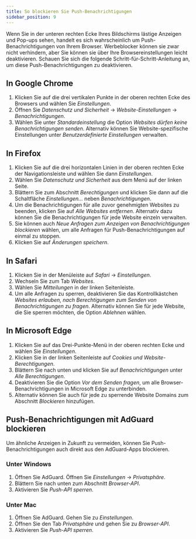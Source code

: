 ```yaml
---
title: So blockieren Sie Push-Benachrichtigungen
sidebar_position: 9
---
```


Wenn Sie in der unteren rechten Ecke Ihres Bildschirms lästige Anzeigen und Pop-ups sehen, handelt es sich wahrscheinlich um Push-Benachrichtigungen von Ihrem Browser. Werbeblocker können sie zwar nicht verhindern, aber Sie können sie über Ihre Browsereinstellungen leicht deaktivieren. Schauen Sie sich die folgende Schritt-für-Schritt-Anleitung an, um diese Push-Benachrichtigungen zu deaktivieren.

## In Google Chrome

1. Klicken Sie auf die drei vertikalen Punkte in der oberen rechten Ecke des Browsers und wählen Sie _Einstellungen_.
2. Öffnen Sie _Datenschutz und Sicherheit_ → _Website-Einstellungen_ → _Benachrichtigungen_.
3. Wählen Sie unter _Standardeinstellung_ die Option _Websites dürfen keine Benachrichtigungen senden_. Alternativ können Sie Website-spezifische Einstellungen unter _Benutzerdefinierte Einstellungen_ verwalten.

## In Firefox

1. Klicken Sie auf die drei horizontalen Linien in der oberen rechten Ecke der Navigationsleiste und wählen Sie dann _Einstellungen_.
2. Wählen Sie _Datenschutz und Sicherheit_ aus dem Menü auf der linken Seite.
3. Blättern Sie zum Abschnitt _Berechtigungen_ und klicken Sie dann auf die Schaltfläche _Einstellungen…_ neben _Benachrichtigungen_.
4. Um die Benachrichtigungen für alle zuvor genehmigten Websites zu beenden, klicken Sie auf _Alle Websites entfernen_. Alternativ dazu können Sie die Benachrichtigungen für jede Website einzeln verwalten.
5. Sie können auch _Neue Anfragen zum Anzeigen von Benachrichtigungen blockieren_ wählen, um alle Anfragen für Push-Benachrichtigungen auf einmal zu stoppen.
6. Klicken Sie auf _Änderungen speichern_.

## In Safari

1. Klicken Sie in der Menüleiste auf _Safari_ → _Einstellungen_.
2. Wechseln Sie zum Tab _Websites_.
3. Wählen Sie _Mitteilungen_ in der linken Seitenleiste.
4. Um alle Anfragen zu sperren, deaktivieren Sie das Kontrollkästchen _Websites erlauben, nach Berechtigungen zum Senden von Benachrichtigungen zu fragen_. Alternativ können Sie für jede Website, die Sie sperren möchten, die Option _Ablehnen_ wählen.

## In Microsoft Edge

1. Klicken Sie auf das Drei-Punkte-Menü in der oberen rechten Ecke und wählen Sie _Einstellungen_.
2. Klicken Sie in der linken Seitenleiste auf _Cookies und Website-Berechtigungen_.
3. Blättern Sie nach unten und klicken Sie auf _Benachrichtigungen_ unter _Alle Berechtigungen_.
4. Deaktivieren Sie die Option _Vor dem Senden fragen_, um alle Browser-Benachrichtigungen in Microsoft Edge zu unterbinden.
5. Alternativ können Sie auch für jede zu sperrende Website Domains zum Abschnitt _Blockieren_ hinzufügen.

## Push-Benachrichtigungen mit AdGuard blockieren

Um ähnliche Anzeigen in Zukunft zu vermeiden, können Sie Push-Benachrichtigungen auch direkt aus den AdGuard-Apps blockieren.

### Unter Windows

1. Öffnen Sie AdGuard. Öffnen Sie _Einstellungen_ → _Privatsphäre_.
2. Blättern Sie nach unten zum Abschnitt _Browser-API_.
3. Aktivieren Sie _Push-API sperren_.

### Unter Mac

1. Öffnen Sie AdGuard. Gehen Sie zu _Einstellungen_.
2. Öffnen Sie den Tab _Privatsphäre_ und gehen Sie zu _Browser-API_.
3. Aktivieren Sie _Push-API sperren_.
